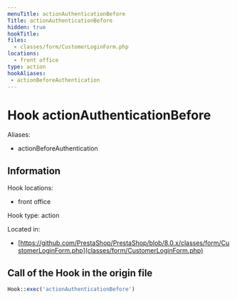 ```yaml
---
menuTitle: actionAuthenticationBefore
Title: actionAuthenticationBefore
hidden: true
hookTitle: 
files:
  - classes/form/CustomerLoginForm.php
locations:
  - front office
type: action
hookAliases:
 - actionBeforeAuthentication
---
```


# Hook actionAuthenticationBefore

Aliases: 
 - actionBeforeAuthentication



## Information

Hook locations: 
  - front office

Hook type: action

Located in: 
  - [https://github.com/PrestaShop/PrestaShop/blob/8.0.x/classes/form/CustomerLoginForm.php](classes/form/CustomerLoginForm.php)

## Call of the Hook in the origin file

```php
Hook::exec('actionAuthenticationBefore')
```
